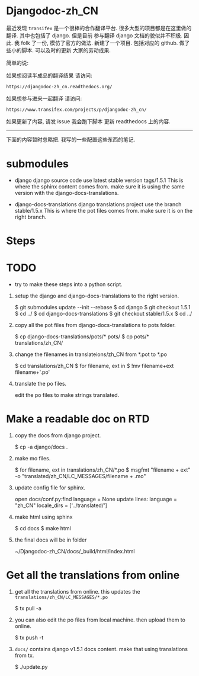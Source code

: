 Djangodoc-zh_CN
===============

最近发现 `transifex` 是一个很棒的合作翻译平台. 很多大型的项目都是在这里做的翻译. 其中也包括了 django. 但是目前 参与翻译 django 文档的貌似并不积极. 因此. 我 folk 了一份, 模仿了官方的做法. 新建了一个项目. 包括对应的 github. 做了些小的脚本.
可以及时的更新 大家的劳动成果.

简单的说:

如果想阅读半成品的翻译结果 请访问:

    https://djangodoc-zh_cn.readthedocs.org/

如果想参与进来一起翻译 请访问:

    https://www.transifex.com/projects/p/djangodoc-zh_cn/

如果更新了内容, 请发 issue 我会跑下脚本 更新 readthedocs 上的内容.


----

下面的内容暂时忽略把. 我写的一些配置这些东西的笔记.

submodules
==========
* django
  django source code use latest stable version tags/1.5.1
  This is where the sphinx content comes from. make sure it is using the same version with the django-docs-translations.
  
* django-docs-translations
  django translations project use the branch stable/1.5.x
  This is where the pot files comes from. make sure it is on the right   branch.

Steps
=====

# TODO
* try to make these steps into a python script.

1. setup the django and django-docs-translations to the right version.

    $ git submodules update --init --rebase
    $ cd django
    $ git checkout 1.5.1
    $ cd ../
    $ cd django-docs-translations
    $ git checkout stable/1.5.x
    $ cd ../

1. copy all the pot files from django-docs-translations to pots folder.

    $ cp django-docs-translations/pots/* pots/
    $ cp pots/* translations/zh_CN/
    
1. change the filenames in translateions/zh_CN from *.pot to *.po

    $ cd translations/zh_CN
    $ for filename, ext in <this folder>
    $ !mv filename+ext filename+'.po'
    
1. translate the po files.
   
    edit the po files to make strings translated.


Make a readable doc on RTD
==========================

1. copy the docs from django project.

    $ cp -a django/docs .
    
1. make mo files.
   
    $ for filename, ext in translations/zh_CN/*.po
    $ msgfmt "filename + ext" -o "translated/zh_CN/LC_MESSAGES/filename + .mo"

1. update config file for sphinx.

    open docs/conf.py:find language = None
    update lines:
    language = "zh_CN"
    locale_dirs = ['../translated/']

1. make html using sphinx

    $ cd docs
    $ make html

1. the final docs will be in folder

    ~/Djangodoc-zh_CN/docs/_build/html/index.html


Get all the translations from online
====================================

1. get all the translations from online. this updates the `translations/zh_CN/LC_MESSAGES/*.po`

    $ tx pull -a

1. you can also edit the po files from local machine. then upload them to online.

    $ tx push -t
    
    
1. `docs/` contains django v1.5.1 docs content. make that using translations from tx.

    $ ./update.py
